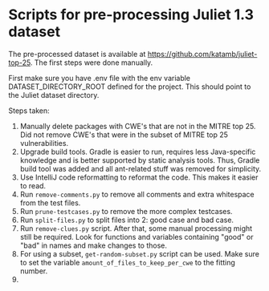 # Scripts for pre-processing Juliet 1.3 dataset

The pre-processed dataset is available at https://github.com/katamb/juliet-top-25. 
The first steps were done manually.

First make sure you have .env file with the env variable DATASET_DIRECTORY_ROOT defined for the project. 
This should point to the Juliet dataset directory.

Steps taken:
1. Manually delete packages with CWE's that are not in the MITRE top 25. 
Did not remove CWE's that were in the subset of MITRE top 25 vulnerabilities.
2. Upgrade build tools. 
Gradle is easier to run, requires less Java-specific knowledge and is better supported by static analysis tools.
Thus, Gradle build tool was added and all ant-related stuff was removed for simplicity.
3. Use IntelliJ code reformatting to reformat the code. This makes it easier to read.
4. Run `remove-comments.py` to remove all comments and extra whitespace from the test files.
5. Run `prune-testcases.py` to remove the more complex testcases.
6. Run `split-files.py` to split files into 2: good case and bad case.
7. Run `remove-clues.py` script. After that, some manual processing might still be required. 
Look for functions and variables containing "good" or "bad" in names and make changes to those. 
8. For using a subset, `get-random-subset.py` script can be used. Make sure to set the variable
`amount_of_files_to_keep_per_cwe` to the fitting number.
9.  
